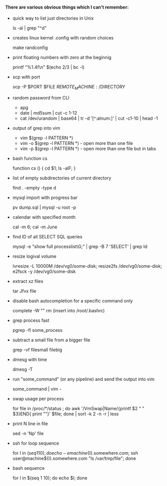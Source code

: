 #### There are various obvious things which I can't remember:

* quick way to list just directories in Unix

  ls -al | grep "^d"
  
* creates linux kernel .config with random choices
 
  make randconfig

* print floating numbers with zero at the beginnig
 
  printf "%1.4f\n" $(echo 2/3 | bc -l)

* scp with port
  
  scp -P $PORT $FILE $REMOTE_MACHINE:/$DIRECTORY

* random password from CLI

  * apg
  * date | md5sum | cut -c 1-12
  * cat /dev/urandom | base64 | tr -d '[^:alnum:]' | cut -c1-10 | head -1
  
* output of grep into vim

  * vim $(grep -l PATTERN *)
  * vim -o $(grep -l PATTERN *) - open more than one file
  * vim -p $(grep -l PATTERN *) - open more than one file but in tabs

* bash function cs

  function cs () { cd $1; ls -alF; }
  
* list of empty subdirectories of current directory

  find . -empty -type d

* mysql import with progress bar

  pv dump.sql | mysql -u root -p

* calendar with specified month

  cal -m 6; cal -m June

* find ID of all SELECT SQL queries

  mysql -e "show full processlist\G;" | grep -B 7 'SELECT' | grep Id

* resize logival volume

  lvresize -L 10000M /dev/vg0/some-disk; resize2fs /dev/vg0/some-disk; e2fsck -y /dev/vg0/some-disk

* extract xz files

  tar Jfvx file

* disable bash autocompletion for a specific command only

  complete -W "" rm (insert into /root/.bashrc)

* grep process fast

  pgrep -fl some_process

* subtract a small file from a bigger file
  
  grep -vf filesmall filebig

* dmesg with time

  dmesg -T

* run "some_command" (or any pipeline) and send the output into vim

  some_command | vim -

* swap usage per process

  for file in /proc/*/status ; do awk '/VmSwap|Name/{printf $2 " " $3}END{ print ""}' $file; done | sort -k 2 -n -r | less

* print N line in file

  sed -n 'Np' file

* ssh for loop sequence

  for I in $(seq 1 10); do echo -e machine${I}.somewhere.com; ssh user@machine${I}.somewhere.com "ls /var/tmp/file"; done

* bash sequence

  for I in $(seq 1 10); do echo $I; done
